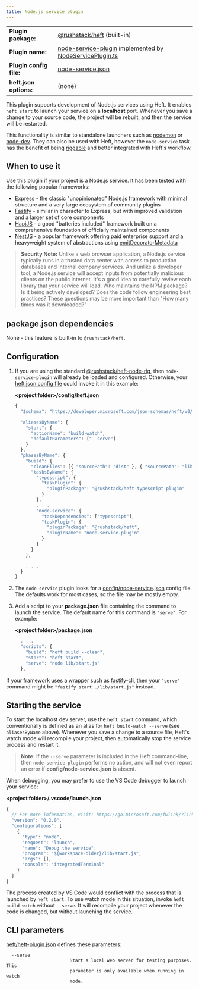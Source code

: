 ```yaml
---
title: Node.js service plugin
---
```


<!-- prettier-ignore-start -->
|     |     |
| --- | --- |
| **Plugin package:** | [@rushstack/heft](https://github.com/microsoft/rushstack/tree/main/apps/heft) (built-in) |
| **Plugin name:** | [node-service-plugin](https://github.com/microsoft/rushstack/blob/main/apps/heft/heft-plugin.json) implemented by [NodeServicePlugin.ts](https://github.com/microsoft/rushstack/blob/main/apps/heft/src/plugins/NodeServicePlugin.ts) |
| **Plugin config file:** | [node-service.json](../configs/node-service_json.md) |
| **heft.json options:** | (none) |
<!-- prettier-ignore-end -->

This plugin supports development of Node.js services using Heft. It enables `heft start` to launch your service on a **localhost** port. Whenever you save a change to your source code, the project will be rebuilt, and then the service will be restarted.

This functionality is similar to standalone launchers such as [nodemon](https://nodemon.io/) or [node-dev](https://www.npmjs.com/package/node-dev). They can also be used with Heft, however the `node-service` task has the benefit of being [riggable](../intro/rig_packages.md) and better integrated with Heft's workflow.

## When to use it

Use this plugin if your project is a Node.js service. It has been tested with the following popular frameworks:

- [Express](http://expressjs.com/) - the classic "unopinionated" Node.js framework with minimal structure and a very large ecosystem of community plugins
- [Fastify](https://www.fastify.io/) - similar in character to Express, but with improved validation and a larger set of core components
- [HapiJS](https://hapi.dev/) - a good "batteries included" framework built on a comprehensive foundation of officially maintained components
- [NestJS](https://nestjs.com/) - a popular framework offering paid enterprise support and a heavyweight system of abstractions using [emitDecoratorMetadata](https://www.typescriptlang.org/tsconfig#emitDecoratorMetadata)

> **Security Note:** Unlike a web browser application, a Node.js service typically runs in a trusted data center
> with access to production databases and internal company services. And unlike a developer tool, a Node.js service
> will accept inputs from potentially malicious clients on the public internet. It's a good idea to carefully review
> each library that your service will load. Who maintains the NPM package? Is it being actively developed? Does
> the code follow engineering best practices? These questions may be more important than "How many times was
> it downloaded?"

## package.json dependencies

None - this feature is built-in to `@rushstack/heft`.

## Configuration

1. If you are using the standard [@rushstack/heft-node-rig](https://www.npmjs.com/package/@rushstack/heft-node-rig),
   then `node-service-plugin` will already be loaded and configured.
   Otherwise, your [heft.json config file](../configs/heft_json.md) could invoke it in this example:

   **&lt;project folder&gt;/config/heft.json**

   ```js
   {
     "$schema": "https://developer.microsoft.com/json-schemas/heft/v0/heft.schema.json",

     "aliasesByName": {
       "start": {
         "actionName": "build-watch",
         "defaultParameters": ["--serve"]
       }
     },
     "phasesByName": {
       "build": {
         "cleanFiles": [{ "sourcePath": "dist" }, { "sourcePath": "lib" }, { "sourcePath": "lib-commonjs" }],
         "tasksByName": {
           "typescript": {
             "taskPlugin": {
               "pluginPackage": "@rushstack/heft-typescript-plugin"
             }
           },
           . . .
           "node-service": {
             "taskDependencies": ["typescript"],
             "taskPlugin": {
               "pluginPackage": "@rushstack/heft",
               "pluginName": "node-service-plugin"
             }
           }
         }
       },

       . . .
     }
   }
   ```

2. The `node-service` plugin looks for a [config/node-service.json](../configs/node-service_json.md) config file.
   The defaults work for most cases, so the file may be mostly empty.

3. Add a script to your **package.json** file containing the command to launch the service. The default name
   for this command is `"serve"`. For example:

   **&lt;project folder&gt;/package.json**

   ```js
     . . .
     "scripts": {
       "build": "heft build --clean",
       "start": "heft start",
       "serve": "node lib/start.js"
     },
   ```

If your framework uses a wrapper such as [fastify-cli](https://github.com/fastify/fastify-cli), then
your `"serve"` command might be `"fastify start ./lib/start.js"` instead.

## Starting the service

To start the localhost dev server, use the `heft start` command, which conventionally is defined as an alias
for `heft build-watch --serve` (see `aliasesByName` above). Whenever you save a change to a source file,
Heft's watch mode will recompile your project, then automatically stop the service process and restart it.

> **Note:** If the `--serve` parameter is included in the Heft command-line, then `node-service-plugin`
> performs no action, and will not even report an error if **config/node-service.json** is absent.

When debugging, you may prefer to use the VS Code debugger to launch your service:

**&lt;project folder&gt;/.vscode/launch.json**

```js
{
  // For more information, visit: https://go.microsoft.com/fwlink/?linkid=830387
  "version": "0.2.0",
  "configurations": [
    {
      "type": "node",
      "request": "launch",
      "name": "Debug the service",
      "program": "${workspaceFolder}/lib/start.js",
      "args": [],
      "console": "integratedTerminal"
    }
  ]
}
```

The process created by VS Code would conflict with the process that is launched by `heft start`. To use watch
mode in this situation, invoke `heft build-watch` without `--serve`. It will recompile your project whenever the
code is changed, but without launching the service.

## CLI parameters

[heft/heft-plugin.json](https://github.com/microsoft/rushstack/blob/main/apps/heft/heft-plugin.json) defines these parameters:

```
  --serve
                        Start a local web server for testing purposes. This
                        parameter is only available when running in watch
                        mode.
```
